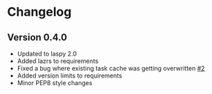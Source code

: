 # Changelog

## Version 0.4.0

  * Updated to laspy 2.0
  * Added lazrs to requirements
  * Fixed a bug where existing task cache was getting overwritten [#2](https://github.com/hobu/ept-python/issues/2)
  * Added version limits to requirements
  * Minor PEP8 style changes
